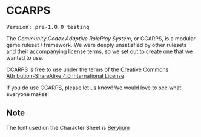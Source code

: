 # CCARPS
<pre>
Version: pre-1.0.0 testing
</pre>

The *Community Codex Adaptive RolePlay System*, or CCARPS, is a modular game ruleset / framework. We were deeply unsatisfied by other rulesets and their accompanying license terms, so we set out to create one that we wanted to use.

CCARPS is free to use under the terms of the [Creative Commons Attribution-ShareAlike 4.0 International License](http://creativecommons.org/licenses/by-sa/4.0/)

If you do use CCARPS, please let us know! We would love to see what everyone makes!

## Note
The font used on the Character Sheet is [Berylium](http://www.fontsquirrel.com/fonts/Berylium)
